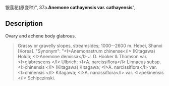 银莲花(原变种)",
37a.**Anemone cathayensis var. cathayensis**",

## Description
Ovary and achene body glabrous.

> Grassy or gravelly slopes, streamsides; 1000--2600 m. Hebei, Shanxi [Korea].
  "Synonym": "&lt;I&gt;Anemonastrum chinense&lt;/I&gt; (Kitagawa) Holub; &lt;I&gt;Anemone demissa&lt;/I&gt; J. D. Hooker &amp; Thomson var. &lt;I&gt;glabrescens &lt;/I&gt; Ulbrich; &lt;I&gt;A. narcissiflora&lt;/I&gt; Linnaeus subsp. &lt;I&gt;chinensis &lt;/I&gt; (Kitagawa) Kitagawa; &lt;I&gt;A. narcissiflora&lt;/I&gt; var. &lt;I&gt;chinensis &lt;/I&gt; Kitagawa; &lt;I&gt;A. narcissiflora&lt;/I&gt; var. &lt;I&gt;pekinensis &lt;/I&gt; Schipczinski.
